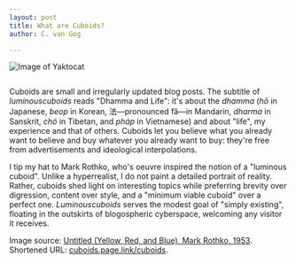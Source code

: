 ```yaml
---
layout: post
title: What are Cuboids?
author: C. van Gog

---
```


![Image of Yaktocat](https://octodex.github.com/images/yaktocat.png)

<span class="image left"><img src="{{ 'assets/images/untitled-yrb.jpg' | relative_url }}" alt="" /></span>

<p>Cuboids are small and irregularly updated blog posts. The subtitle of <i>luminouscuboids</i> reads "Dhamma and Life": it's about the <i>dhamma</i> (<i>hō</i> in Japanese, <i>beop</i> in Korean, 法—pronounced fǎ—in Mandarin, <i>dharma</i> in Sanskrit, <i>chö</i> in Tibetan, and <i>pháp</i> in Vietnamese) and about "life", my experience and that of others. Cuboids let you believe what you already want to believe and buy whatever you already want to buy: they're free from advertisements and ideological interpolations.</p>

<p>I tip my hat to Mark Rothko, who's oeuvre inspired the notion of a "luminous cuboid". Unlike a hyperrealist, I do not paint a detailed portrait of reality. Rather, cuboids shed light on interesting topics while preferring brevity over digression, content over style, and a "minimum viable cuboid" over a perfect one. <i>Luminouscuboids</i> serves the modest goal of "simply existing", floating in the outskirts of blogospheric cyberspace, welcoming any visitor it receives.</p>

<p>Image source: <a href="https://www.wikiart.org/en/mark-rothko/untitled-yellow-red-and-blue-1953/">Untitled (Yellow, Red, and Blue), Mark Rothko, 1953</a>.<br>
Shortened URL: <a href="https://cuboids.page.link/cuboids">cuboids.page.link/cuboids</a>.</p>
<!--stackedit_data:
eyJoaXN0b3J5IjpbMTcyNDgwNDgzNCw3Njc1ODAyMjAsMTkyOT
MzOTE1MV19
-->